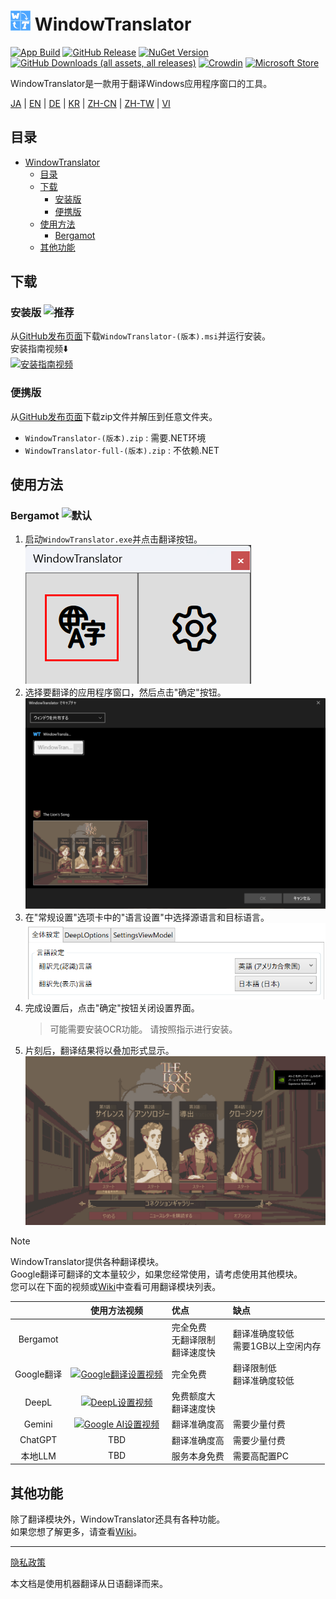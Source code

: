 # <img src="images/wt.png" width="32" > WindowTranslator

[![App Build](https://github.com/Freeesia/WindowTranslator/actions/workflows/dotnet-desktop.yml/badge.svg)](https://github.com/Freeesia/WindowTranslator/actions/workflows/dotnet-desktop.yml)
[![GitHub Release](https://img.shields.io/github/v/release/Freeesia/WindowTranslator)](https://github.com/Freeesia/WindowTranslator/releases/latest)
[![NuGet Version](https://img.shields.io/nuget/v/WindowTranslator.Abstractions)](https://www.nuget.org/packages/WindowTranslator.Abstractions)
[![GitHub Downloads (all assets, all releases)](https://img.shields.io/github/downloads/Freeesia/WindowTranslator/total)](https://github.com/Freeesia/WindowTranslator/releases/latest)
[![Crowdin](https://badges.crowdin.net/windowtranslator/localized.svg)](https://crowdin.com/project/windowtranslator)
[![Microsoft Store](https://get.microsoft.com/images/en-us%20dark.svg)](https://apps.microsoft.com/detail/9pjd2fdzqxm3?referrer=appbadge&mode=direct)

WindowTranslator是一款用于翻译Windows应用程序窗口的工具。

[JA](README.md) | [EN](./README.en.md) | [DE](./README.de.md) | [KR](./README.kr.md) | [ZH-CN](./README.zh-cn.md) | [ZH-TW](./README.zh-tw.md) | [VI](./README.vi.md)

## 目录
- [ WindowTranslator](#-windowtranslator)
  - [目录](#目录)
  - [下载](#下载)
    - [安装版 ](#安装版-)
    - [便携版](#便携版)
  - [使用方法](#使用方法)
    - [Bergamot ](#bergamot-)
  - [其他功能](#其他功能)

## 下载
### 安装版 ![推荐](https://img.shields.io/badge/推荐-brightgreen)

从[GitHub发布页面](https://github.com/Freeesia/WindowTranslator/releases/latest)下载`WindowTranslator-(版本).msi`并运行安装。  
安装指南视频⬇️  
[![安装指南视频](https://github.com/user-attachments/assets/b5babc02-715b-43bc-ba97-f23078ffd39b)](https://youtu.be/wvcbCLA9chQ?t=7)

### 便携版

从[GitHub发布页面](https://github.com/Freeesia/WindowTranslator/releases/latest)下载zip文件并解压到任意文件夹。  
- `WindowTranslator-(版本).zip` : 需要.NET环境  
- `WindowTranslator-full-(版本).zip` : 不依赖.NET

## 使用方法

### Bergamot ![默认](https://img.shields.io/badge/默认-brightgreen)

1. 启动`WindowTranslator.exe`并点击翻译按钮。  
   ![翻译按钮](images/translate.png)
2. 选择要翻译的应用程序窗口，然后点击"确定"按钮。  
   ![窗口选择](images/select.png)
3. 在"常规设置"选项卡中的"语言设置"中选择源语言和目标语言。  
   ![语言设置](images/language.png)
4. 完成设置后，点击"确定"按钮关闭设置界面。  
   > 可能需要安装OCR功能。
   > 请按照指示进行安装。
5. 片刻后，翻译结果将以叠加形式显示。  
   ![翻译结果](images/result.png)

> [!NOTE]
> WindowTranslator提供各种翻译模块。  
> Google翻译可翻译的文本量较少，如果您经常使用，请考虑使用其他模块。  
> 您可以在下面的视频或[Wiki](https://github.com/Freeesia/WindowTranslator/wiki#翻訳)中查看可用翻译模块列表。
> 
> |                |                                                          使用方法视频                                                           | 优点                    | 缺点                        |
> | :------------: | :-----------------------------------------------------------------------------------------------------------------------------------: | :---------------------------- | :----------------------------------- |
> |   Bergamot     | | 完全免费<br/>无翻译限制<br/>翻译速度快 | 翻译准确度较低<br/>需要1GB以上空闲内存 |
> |   Google翻译   | [![Google翻译设置视频](https://github.com/user-attachments/assets/bbf45370-0387-47e1-b690-3183f37e06d2)](https://youtu.be/83A8T890N5M)  | 完全免费 | 翻译限制低<br/>翻译准确度较低 |
> |     DeepL      |   [![DeepL设置视频](https://github.com/user-attachments/assets/4abd512f-cff9-45a8-852b-722641458f0b)](https://youtu.be/D7Yb6rIVPI0)   | 免费额度大<br/>翻译速度快 | |
> |     Gemini     | [![Google AI设置视频](https://github.com/user-attachments/assets/9d3a91ab-f1aa-4079-be68-622212ab1b68)](https://youtu.be/Oht0z03M91I) | 翻译准确度高 | 需要少量付费 |
> |    ChatGPT     | TBD | 翻译准确度高 | 需要少量付费 |
> | 本地LLM | TBD | 服务本身免费 | 需要高配置PC |

## 其他功能

除了翻译模块外，WindowTranslator还具有各种功能。  
如果您想了解更多，请查看[Wiki](https://github.com/Freeesia/WindowTranslator/wiki)。

---
[隐私政策](PrivacyPolicy.md)

本文档是使用机器翻译从日语翻译而来。
